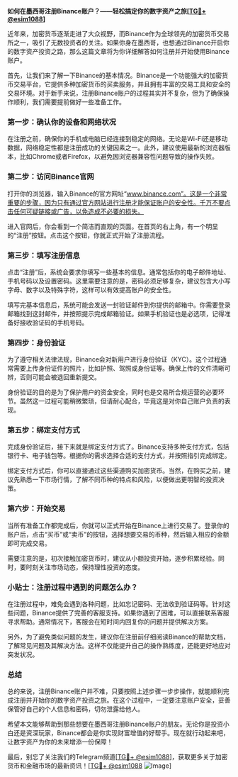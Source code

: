 **如何在墨西哥注册Binance账户？——轻松搞定你的数字资产之旅[[TG💪+ @esim1088](https://t.me/s/esim1088)]**

近年来，加密货币逐渐走进了大众视野，而Binance作为全球领先的加密货币交易所之一，吸引了无数投资者的关注。如果你身在墨西哥，也想通过Binance开启你的数字资产投资之路，那么这篇文章将为你详细解答如何注册并开始使用Binance账户。

首先，让我们来了解一下Binance的基本情况。Binance是一个功能强大的加密货币交易平台，它提供多种加密货币的买卖服务，并且拥有丰富的交易工具和安全的交易环境。对于新手来说，注册Binance账户的过程其实并不复杂，但为了确保操作顺利，我们需要提前做好一些准备工作。

### **第一步：确认你的设备和网络状况**

在注册之前，确保你的手机或电脑已经连接到稳定的网络。无论是Wi-Fi还是移动数据，网络稳定性都是注册成功的关键因素之一。此外，建议使用最新的浏览器版本，比如Chrome或者Firefox，以避免因浏览器兼容性问题导致的操作失败。

### **第二步：访问Binance官网**

打开你的浏览器，输入Binance的官方网址“www.binance.com”。这是一个非常重要的步骤，因为只有通过官方网站进行注册才能保证账户的安全性。千万不要点击任何可疑链接或广告，以免造成不必要的损失。

进入官网后，你会看到一个简洁而直观的页面。在首页的右上角，有一个明显的“注册”按钮。点击这个按钮，你就正式开始了注册流程。

### **第三步：填写注册信息**

点击“注册”后，系统会要求你填写一些基本的信息。通常包括你的电子邮件地址、手机号码以及设置密码。这里需要注意的是，密码必须足够复杂，建议包含大小写字母、数字以及特殊字符，这样可以有效提高账户的安全性。

填写完基本信息后，系统可能会发送一封验证邮件到你提供的邮箱中。你需要登录邮箱找到这封邮件，并按照提示完成邮箱验证。如果手机验证也是必选项，记得准备好接收验证码的手机号码。

### **第四步：身份验证**

为了遵守相关法律法规，Binance会对新用户进行身份验证（KYC）。这个过程通常需要上传身份证件的照片，比如护照、驾照或身份证等。确保上传的文件清晰可辨，否则可能会被退回重新提交。

身份验证的目的是为了保护用户的资金安全，同时也是交易所合规运营的必要环节。虽然这一过程可能稍微繁琐，但请耐心配合，毕竟这是对你自己账户负责的表现。

### **第五步：绑定支付方式**

完成身份验证后，接下来就是绑定支付方式了。Binance支持多种支付方式，包括银行卡、电子钱包等。根据你的需求选择合适的支付方式，并按照指引完成绑定。

绑定支付方式后，你可以直接通过这些渠道购买加密货币。当然，在购买之前，建议先熟悉一下市场行情，了解不同币种的特点和风险，以便做出更明智的投资决策。

### **第六步：开始交易**

当所有准备工作都完成后，你就可以正式开始在Binance上进行交易了。登录你的账户后，点击“买币”或“卖币”的按钮，选择想要交易的币种，然后输入相应的金额即可完成交易。

需要注意的是，初次接触加密货币时，建议从小额投资开始，逐步积累经验。同时，要时刻关注市场动态，保持理性投资的态度。

### **小贴士：注册过程中遇到的问题怎么办？**

在注册过程中，难免会遇到各种问题，比如忘记密码、无法收到验证码等。针对这些问题，Binance提供了完善的客服支持。如果你遇到了困难，可以直接联系客服寻求帮助。通常情况下，客服会在短时间内回复你的问题并提供解决方案。

另外，为了避免类似问题的发生，建议你在注册前仔细阅读Binance的帮助文档，了解常见问题及其解决方法。这样不仅能提升自己的操作熟练度，还能更好地应对突发状况。

### **总结**

总的来说，注册Binance账户并不难，只要按照上述步骤一步步操作，就能顺利完成注册并开始你的数字资产投资之旅。在这个过程中，一定要注意账户安全，妥善保管好自己的个人信息和密码，切勿泄露给他人。

希望本文能够帮助到那些想要在墨西哥注册Binance账户的朋友。无论你是投资小白还是资深玩家，Binance都会是你实现财富增值的好帮手。现在就行动起来吧，让数字资产为你的未来增添一份保障！

最后，别忘了关注我们的Telegram频道[[TG💪+ @esim1088](https://t.me/s/esim1088)]，获取更多关于加密货币和金融市场的最新资讯！[[TG💪+ @esim1088](https://t.me/s/esim1088) ![Image](https://i.postimg.cc/4NQfJmqS/Snipaste-2025-05-13-00-14-12.png)]